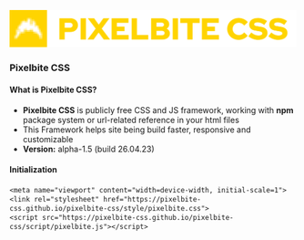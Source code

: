 ![img](https://raw.githubusercontent.com/Pixelbite-CSS/.github/main/banner-yellow.png)
### Pixelbite CSS
#### What is Pixelbite CSS?
- **Pixelbite CSS** is publicly free CSS and JS framework, working with **npm** package system or url-related reference in your html files
- This Framework helps site being build faster, responsive and customizable
- **Version:** alpha-1.5 (build 26.04.23)
 
#### Initialization
```
<meta name="viewport" content="width=device-width, initial-scale=1">
<link rel="stylesheet" href="https://pixelbite-css.github.io/pixelbite-css/style/pixelbite.css">
<script src="https://pixelbite-css.github.io/pixelbite-css/script/pixelbite.js"></script>
```
